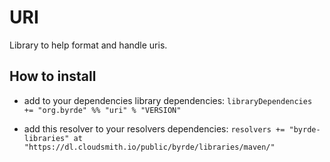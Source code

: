 # URI

Library to help format and handle uris.

## How to install

* add to your dependencies library dependencies:
```libraryDependencies += "org.byrde" %% "uri" % "VERSION"```

* add this resolver to your resolvers dependencies:
```resolvers += "byrde-libraries" at "https://dl.cloudsmith.io/public/byrde/libraries/maven/"```
